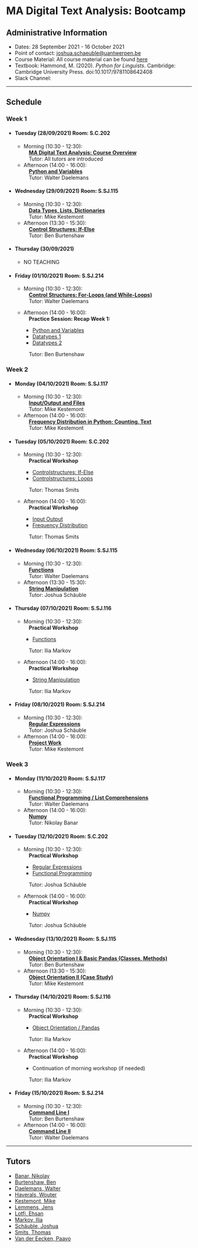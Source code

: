 # MA Digital Text Analysis: Bootcamp 

## Administrative Information
- Dates: 28 September 2021 - 16 October 2021
- Point of contact: [joshua.schaeuble@uantwerpen.be](mailto:joshua.schaeuble@uantwerpen.be)
- Course Material:  All course material can be found [here]()
- Textbook: Hammond, M. (2020). *Python for Linguists*. Cambridge: Cambridge University Press. doi:10.1017/9781108642408
- Slack Channel: 

**************************************************************************
## Schedule
###  Week 1

- #### Tuesday (28/09/2021) Room: S.C.202
	- Morning (10:30 - 12:30):  
		&emsp;**[MA Digital Text Analysis: Course Overview](https://github.com/dtaantwerp/dtaantwerp.github.io/blob/793f110c6042fa73ddbbe1f45b9b899b903dbac8/notebooks/01_W1_Tue_Ma_DTA_Course_Overview.ipynb)**  
		&emsp;Tutor: All tutors are introduced
	- Afternoon (14:00 - 16:00):  
		&emsp;**[Python and Variables](https://github.com/dtaantwerp/dtaantwerp.github.io/blob/793f110c6042fa73ddbbe1f45b9b899b903dbac8/notebooks/02_W1_Tue_Python_and_Variables.ipynb)**  
		&emsp;Tutor: Walter Daelemans
- #### Wednesday (29/09/2021) Room: S.SJ.115
	- Morning (10:30 - 12:30):  
		&emsp;**[Data Types, Lists, Dictionaries](https://github.com/dtaantwerp/dtaantwerp.github.io/blob/793f110c6042fa73ddbbe1f45b9b899b903dbac8/notebooks/03_W1_Wed_Data_Types_Lists_Dictionaries.ipynb)**  
		&emsp;Tutor: Mike Kestemont
	- Afternoon (13:30 - 15:30):  
		&emsp;**[Control Structures: If-Else](https://github.com/dtaantwerp/dtaantwerp.github.io/blob/793f110c6042fa73ddbbe1f45b9b899b903dbac8/notebooks/04_W1_Wed_Control_structures_if_else.ipynb)**  
		&emsp;Tutor: Ben Burtenshaw
- #### Thursday (30/09/2021)
	- NO TEACHING
- #### Friday (01/10/2021) Room: S.SJ.214
	- Morning (10:30 - 12:30):  
		&emsp;**[Control Structures: For-Loops (and While-Loops)](https://github.com/dtaantwerp/dtaantwerp.github.io/blob/793f110c6042fa73ddbbe1f45b9b899b903dbac8/notebooks/05_W1_Fri_Control_Structures_Loops_For_While.ipynb)**  
		&emsp;Tutor: Walter Daelemans
	- Afternoon (14:00 - 16:00):  
		&emsp;**Practice Session: Recap Week 1:**
		- [Python and Variables](https://github.com/dtaantwerp/dtaantwerp.github.io/blob/12b652d6955e285f35484c4220b4bb92b7fd9644/exercises/01_python_and_variables.ipynb)
		- [Datatypes 1](https://github.com/dtaantwerp/dtaantwerp.github.io/blob/12b652d6955e285f35484c4220b4bb92b7fd9644/exercises/02a_datatypes.ipynb)
		- [Datatypes 2](https://github.com/dtaantwerp/dtaantwerp.github.io/blob/12b652d6955e285f35484c4220b4bb92b7fd9644/exercises/02b_datatypes.ipynb)
		
		&emsp;Tutor: Ben Burtenshaw
		
		

###  Week 2

- #### Monday (04/10/2021) Room: S.SJ.117
	- Morning (10:30 - 12:30):  
		&emsp;**[Input/Output and Files](https://github.com/dtaantwerp/dtaantwerp.github.io/blob/793f110c6042fa73ddbbe1f45b9b899b903dbac8/notebooks/06_W2_Mon_Input_Output_Files.ipynb)**  
		&emsp;Tutor: Mike Kestemont
	- Afternoon (14:00 - 16:00):  
		&emsp;**[Frequency Distribution in Python; Counting, Text](https://github.com/dtaantwerp/dtaantwerp.github.io/blob/793f110c6042fa73ddbbe1f45b9b899b903dbac8/notebooks/07_W2_Mon_Frequency_Distribution_in_Python_Counting_Text.ipynb)**  
		&emsp;Tutor: Mike Kestemont
- #### Tuesday (05/10/2021) Room: S.C.202
	- Morning (10:30 - 12:30):  
		&emsp;**Practical Workshop**  
		- [Controlstructures: If-Else](https://github.com/dtaantwerp/dtaantwerp.github.io/blob/12b652d6955e285f35484c4220b4bb92b7fd9644/exercises/03_if_else.ipynb)
		- [Controlstructures: Loops](https://github.com/dtaantwerp/dtaantwerp.github.io/blob/12b652d6955e285f35484c4220b4bb92b7fd9644/exercises/04_loops.ipynb)
		
		&emsp;Tutor: Thomas Smits
	- Afternoon (14:00 - 16:00):  
		&emsp;**Practical Workshop**  
		- [Input Output](https://github.com/dtaantwerp/dtaantwerp.github.io/blob/12b652d6955e285f35484c4220b4bb92b7fd9644/exercises/05_input_output.ipynb)
		- [Frequency Distribution](https://github.com/dtaantwerp/dtaantwerp.github.io/blob/12b652d6955e285f35484c4220b4bb92b7fd9644/exercises/06_frequency_distribution.ipynb)
		
		&emsp;Tutor: Thomas Smits
- #### Wednesday (06/10/2021) Room: S.SJ.115
	- Morning (10:30 - 12:30):  
		&emsp;**[Functions](https://github.com/dtaantwerp/dtaantwerp.github.io/blob/793f110c6042fa73ddbbe1f45b9b899b903dbac8/notebooks/08_W2_Wed_Functions.ipynb)**  
		&emsp;Tutor: Walter Daelemans
	- Afternoon (13:30 - 15:30):  
		&emsp;**[String Manipulation](https://github.com/dtaantwerp/dtaantwerp.github.io/blob/793f110c6042fa73ddbbe1f45b9b899b903dbac8/notebooks/09_W2_Wed_String_Manipulation.ipynb)**  
		&emsp;Tutor: Joshua Schäuble
- #### Thursday (07/10/2021) Room: S.SJ.116
	- Morning (10:30 - 12:30):  
		&emsp;**Practical Workshop**
		- [Functions](https://github.com/dtaantwerp/dtaantwerp.github.io/blob/12b652d6955e285f35484c4220b4bb92b7fd9644/exercises/07_functions.ipynb)
		
		&emsp;Tutor: Ilia Markov
	- Afternoon (14:00 - 16:00):  
		&emsp;**Practical Workshop**
		- [String Manipulation](https://github.com/dtaantwerp/dtaantwerp.github.io/blob/12b652d6955e285f35484c4220b4bb92b7fd9644/exercises/08_text_manipulation.ipynb)
				
		&emsp;Tutor: Ilia Markov
- #### Friday (08/10/2021) Room: S.SJ.214
	- Morning (10:30 - 12:30):  
		&emsp;**[Regular Expressions](https://github.com/dtaantwerp/dtaantwerp.github.io/blob/793f110c6042fa73ddbbe1f45b9b899b903dbac8/notebooks/10_W2_Fri_Regular_Expressions.ipynb)**  
		&emsp;Tutor: Joshua Schäuble
	- Afternoon (14:00 - 16:00):  
		&emsp;**[Project Work](https://github.com/dtaantwerp/dtaantwerp.github.io/blob/793f110c6042fa73ddbbe1f45b9b899b903dbac8/notebooks/11_W2_Fri_Larger_Project.ipynb)**  
		&emsp;Tutor: Mike Kestemont


###  Week 3
- #### Monday (11/10/2021) Room: S.SJ.117
	- Morning (10:30 - 12:30):  
		&emsp;**[Functional Programming / List Comprehensions](https://github.com/dtaantwerp/dtaantwerp.github.io/blob/793f110c6042fa73ddbbe1f45b9b899b903dbac8/notebooks/12_W3_Mon_Functional_Programming_List_Comprehensions.ipynb)**  
		&emsp;Tutor: Walter Daelemans
	- Afternoon (14:00 - 16:00):  
		&emsp;**[Numpy](https://github.com/dtaantwerp/dtaantwerp.github.io/blob/793f110c6042fa73ddbbe1f45b9b899b903dbac8/notebooks/13_W3_Mon_Numpy.ipynb)**  
		&emsp;Tutor: Nikolay Banar
- #### Tuesday (12/10/2021) Room: S.C.202
	- Morning (10:30 - 12:30):  
		&emsp;**Practical Workshop**  
		- [Regular Expressions](https://github.com/dtaantwerp/dtaantwerp.github.io/blob/12b652d6955e285f35484c4220b4bb92b7fd9644/exercises/09_regular_expressions.ipynb)
		- [Functional Programming](https://github.com/dtaantwerp/dtaantwerp.github.io/blob/12b652d6955e285f35484c4220b4bb92b7fd9644/exercises/10_functional_programming_comprehensions.ipynb)
		
		&emsp;Tutor: Joshua Schäuble
	- Afternook (14:00 - 16:00):  
		&emsp;**Practical Workshop**  
		- [Numpy](https://github.com/dtaantwerp/dtaantwerp.github.io/blob/12b652d6955e285f35484c4220b4bb92b7fd9644/exercises/11_numpy.ipynb)
		
		&emsp;Tutor: Joshua Schäuble
- #### Wednesday (13/10/2021) Room: S.SJ.115
	- Morning (10:30 - 12:30):  
		&emsp;**[Object Orientation I & Basic Pandas (Classes, Methods)](https://github.com/dtaantwerp/dtaantwerp.github.io/blob/793f110c6042fa73ddbbe1f45b9b899b903dbac8/notebooks/14_W3_Wed_Object_Orientation_I_Basic_Pandas_Classes_Methods.ipynb)**  
		&emsp;Tutor: Ben Burtenshaw
	- Afternoon (13:30 - 15:30):  
		&emsp;**[Object Orientation II (Case Study)](https://github.com/dtaantwerp/dtaantwerp.github.io/blob/793f110c6042fa73ddbbe1f45b9b899b903dbac8/notebooks/14_W3_Wed_Object_Orientation_I_Basic_Pandas_Classes_Methods.ipynb)**  
		&emsp;Tutor: Mike Kestemont
- #### Thursday (14/10/2021) Room: S.SJ.116
	- Morning (10:30 - 12:30):  
		&emsp;**Practical Workshop**
		- [Object Orientation / Pandas](https://github.com/dtaantwerp/dtaantwerp.github.io/blob/12b652d6955e285f35484c4220b4bb92b7fd9644/exercises/12_pandas.ipynb)
		
		&emsp;Tutor: Ilia Markov
	- Afternoon (14:00 - 16:00):  
		&emsp;**Practical Workshop**
		- Continuation of morning workshop (if needed)
		
		&emsp;Tutor: Ilia Markov
- #### Friday (15/10/2021) Room: S.SJ.214
	- Morning (10:30 - 12:30):  
		&emsp;**[Command Line I](LINK)**  
		&emsp;Tutor: Ben Burtenshaw
	- Afternoon (14:00 - 16:00):  
		&emsp;**[Command Line II](LINK)**  
		&emsp;Tutor: Walter Daelemans

**************************************************************************
## Tutors

- [Banar, Nikolay](mailto:nicolae.banari@uantwerpen.be)
- [Burtenshaw, Ben](mailto:benjamin.burtenshaw@uantwerpen.be)
- [Daelemans, Walter](mailto:walter.daelemans@uantwerpen.be)
- [Haverals, Wouter](mailto:wouter.haverals@uantwerpen.be)
- [Kestemont, Mike](mailto:mike.kestemont@uantwerpen.be)
- [Lemmens, Jens](mailto:Jens.Lemmens@uantwerpen.be)
- [Lotfi, Ehsan](mailto:ehsan.lotfi@uantwerpen.be)
- [Markov, Ilia](mailto:ilia.markov@uantwerpen.be)
- [Schäuble, Joshua](mailto:joshua.schaeuble@uantwerpen.be)
- [Smits, Thomas](mailto:thomas.smits@uantwerpen.be)
- [Van der Eecken, Paavo](mailto:paavo.vandereecken@uantwerpen.be) 
